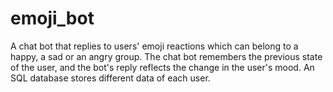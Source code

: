 # emoji_bot
A chat bot that replies to users' emoji reactions which can belong to a happy, a sad or an angry group. The chat bot remembers the previous state of the user, and the bot's reply reflects the change in the user's mood. An SQL database stores different data of each user.
